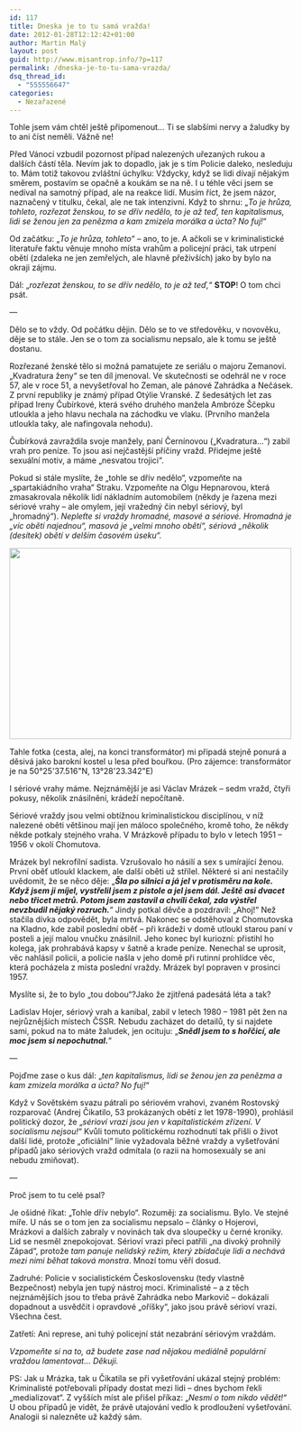 ```yaml
---
id: 117
title: Dneska je to tu samá vražda!
date: 2012-01-28T12:12:42+01:00
author: Martin Malý
layout: post
guid: http://www.misantrop.info/?p=117
permalink: /dneska-je-to-tu-sama-vrazda/
dsq_thread_id:
  - "555556647"
categories:
  - Nezařazené
---
```

Tohle jsem vám chtěl ještě připomenout&#8230; Ti se slabšími nervy a žaludky by to ani číst neměli. Vážně ne!

<!--more-->

Před Vánoci vzbudil pozornost případ nalezených uřezaných rukou a dalších částí těla. Nevím jak to dopadlo, jak je s tím Policie daleko, nesleduju to. Mám totiž takovou zvláštní úchylku: Vždycky, když se lidi dívají nějakým směrem, postavím se opačně a koukám se na ně. I u téhle věci jsem se nedíval na samotný případ, ale na reakce lidí. Musím říct, že jsem názor, naznačený v titulku, čekal, ale ne tak intenzivní. Když to shrnu: &#8222;_To je hrůza, tohleto, rozřezat ženskou, to se dřív nedělo, to je až teď, ten kapitalismus, lidi se ženou jen za penězma a kam zmizela morálka a úcta? No fuj!_&#8220;

Od začátku: &#8222;_To je hrůza, tohleto_&#8220; &#8211; ano, to je. A ačkoli se v kriminalistické literatuře faktu věnuje mnoho místa vrahům a policejní práci, tak utrpení obětí (zdaleka ne jen zemřelých, ale hlavně přeživších) jako by bylo na okraji zájmu.

Dál: &#8222;_rozřezat ženskou, to se dřív nedělo, to je až teď,_&#8220; **STOP**! O tom chci psát.

&#8212;

Dělo se to vždy. Od počátku dějin. Dělo se to ve středověku, v novověku, děje se to stále. Jen se o tom za socialismu nepsalo, ale k tomu se ještě dostanu.

Rozřezané ženské tělo si možná pamatujete ze seriálu o majoru Zemanovi. &#8222;Kvadratura ženy&#8220; se ten díl jmenoval. Ve skutečnosti se odehrál ne v roce 57, ale v roce 51, a nevyšetřoval ho Zeman, ale pánové Zahrádka a Nečásek. Z první republiky je známý případ Otýlie Vranské. Z šedesátých let zas případ Ireny Čubírkové, která svého druhého manžela Ambróze Ščepku utloukla a jeho hlavu nechala na záchodku ve vlaku. (Prvního manžela utloukla taky, ale nafingovala nehodu).

Čubírková zavraždila svoje manžely, paní Černínovou (&#8222;Kvadratura&#8230;&#8220;) zabil vrah pro peníze. To jsou asi nejčastější příčiny vražd. Přidejme ještě sexuální motiv, a máme &#8222;nesvatou trojici&#8220;.

Pokud si stále myslíte, že &#8222;tohle se dřív nedělo&#8220;, vzpomeňte na &#8222;spartakiádního vraha&#8220; Straku. Vzpomeňte na Olgu Hepnarovou, která zmasakrovala několik lidí nákladním automobilem (někdy je řazena mezi sériové vrahy &#8211; ale omylem, její vražedný čin nebyl sériový, byl &#8222;hromadný&#8220;). _Nepleťte si vraždy hromadné, masové a sériové. Hromadná je &#8222;víc obětí najednou&#8220;, masová je &#8222;velmi mnoho obětí&#8220;, sériová &#8222;několik (desítek) obětí v delším časovém úseku&#8220;._

<div id="attachment_118" style="width: 510px" class="wp-caption aligncenter">
  <a href="http://www.misantrop.info/dneska-je-to-tu-sama-vrazda/produkt-1189443454/" rel="attachment wp-att-118"><img aria-describedby="caption-attachment-118" class=" wp-image-118 " title="produkt-1189443454" src="http://www.misantrop.info/wp-content/uploads/2012/01/produkt-1189443454-500x339.jpg" alt="" width="500" height="339" srcset="https://www.misantrop.info/wp-content/uploads/2012/01/produkt-1189443454-500x339.jpg 500w, https://www.misantrop.info/wp-content/uploads/2012/01/produkt-1189443454-200x135.jpg 200w, https://www.misantrop.info/wp-content/uploads/2012/01/produkt-1189443454.jpg 640w" sizes="(max-width: 500px) 100vw, 500px" /></a>
  
  <p id="caption-attachment-118" class="wp-caption-text">
    Tahle fotka (cesta, alej, na konci transformátor) mi připadá stejně ponurá a děsivá jako barokní kostel u lesa před bouřkou. (Pro zájemce: transformátor je na 50°25'37.516"N, 13°28'23.342"E)
  </p>
</div>

<p style="text-align: left;">
  I sériové vrahy máme. Nejznámější je asi Václav Mrázek &#8211; sedm vražd, čtyři pokusy, několik znásilnění, krádeží nepočítaně.
</p>

<p style="text-align: left;">
  Sériové vraždy jsou velmi obtížnou kriminalistickou disciplínou, v níž nalezené oběti většinou mají jen máloco společného, kromě toho, že někdy někde potkaly stejného vraha. V Mrázkově případu to bylo v letech 1951 &#8211; 1956 v okolí Chomutova.
</p>

Mrázek byl nekrofilní sadista. Vzrušovalo ho násilí a sex s umírající ženou. První oběť utloukl klackem, ale další oběti už střílel. Některé si ani nestačily uvědomit, že se něco děje: &#8222;_**Šla po silnici a já jel v protisměru na kole. Když jsem ji míjel, vystřelil jsem z pistole a jel jsem dál. Ještě asi dvacet nebo třicet metrů. Potom jsem zastavil a chvíli čekal, zda výstřel nevzbudil nějaký rozruch.**_&#8220; Jindy potkal děvče a pozdravil: &#8222;Ahoj!&#8220; Než stačila dívka odpovědět, byla mrtvá. Nakonec se odstěhoval z Chomutovska na Kladno, kde zabil poslední oběť &#8211; při krádeži v domě utloukl starou paní v posteli a její malou vnučku znásilnil. Jeho konec byl kuriozní: přistihl ho kolega, jak prohrabává kapsy v šatně a krade peníze. Nenechal se uprosit, věc nahlásil policii, a policie našla v jeho domě při rutinní prohlídce věc, která pocházela z místa poslední vraždy. Mrázek byl popraven v prosinci 1957.

Myslíte si, že to bylo &#8222;tou dobou&#8220;?Jako že zjitřená padesátá léta a tak?

Ladislav Hojer, sériový vrah a kanibal, zabil v letech 1980 &#8211; 1981 pět žen na nejrůznějších místech ČSSR. Nebudu zacházet do detailů, ty si najdete sami, pokud na to máte žaludek, jen ocituju: &#8222;_**Snědl jsem to s hořčicí, ale moc jsem si nepochutnal.**_&#8220;

&#8212;

Pojďme zase o kus dál: &#8222;_ten kapitalismus, lidi se ženou jen za penězma a kam zmizela morálka a úcta? No fuj!_&#8220;

Když v Sovětském svazu pátrali po sériovém vrahovi, zvaném Rostovský rozparovač (Andrej Čikatilo, 53 prokázaných obětí z let 1978-1990), prohlásil politický dozor, že &#8222;_sérioví vrazi jsou jen v kapitalistickém zřízení. V socialismu nejsou!_&#8220; Kvůli tomuto politickému rozhodnutí tak přišli o život další lidé, protože &#8222;oficiální&#8220; linie vyžadovala běžné vraždy a vyšetřování případů jako sériových vražd odmítala (o razii na homosexuály se ani nebudu zmiňovat).

&#8212;

Proč jsem to tu celé psal?

Je ošidné říkat: &#8222;Tohle dřív nebylo&#8220;. Rozuměj: za socialismu. Bylo. Ve stejné míře. U nás se o tom jen za socialismu nepsalo &#8211; články o Hojerovi, Mrázkovi a dalších zabraly v novinách tak dva sloupečky u černé kroniky. Lid se nesměl znepokojovat. Sérioví vrazi přeci patřili &#8222;na divoký prohnilý Západ&#8220;, protože _tam panuje nelidský režim, který zbídačuje lidi a nechává mezi nimi běhat taková monstra_. Mnozí tomu věří dosud.

Zadruhé: Policie v socialistickém Československu (tedy vlastně Bezpečnost) nebyla jen tupý nástroj moci. Kriminalisté &#8211; a z těch nejznámějších jsou to třeba právě Zahrádka nebo Markovič &#8211; dokázali dopadnout a usvědčit i opravdové &#8222;oříšky&#8220;, jako jsou právě sérioví vrazi. Všechna čest.

Zatřetí: Ani represe, ani tuhý policejní stát nezabrání sériovým vraždám.

_Vzpomeňte si na to, až budete zase nad nějakou mediálně populární vraždou lamentovat&#8230; Děkuji._

PS: Jak u Mrázka, tak u Čikatila se při vyšetřování ukázal stejný problém: Kriminalisté potřebovali případy dostat mezi lidi &#8211; dnes bychom řekli &#8222;medializovat&#8220;. Z vyšších míst ale přišel příkaz: &#8222;_Nesmí o tom nikdo vědět!_&#8220; U obou případů je vidět, že právě utajování vedlo k prodloužení vyšetřování. Analogii si nalezněte už každý sám.